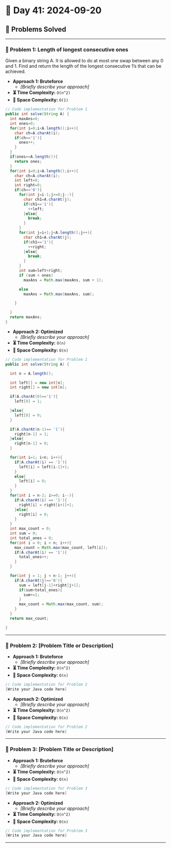 
# 📅 Day 41: 2024-09-20

## 🚀 Problems Solved

---

### 🧩 Problem 1: Length of longest consecutive ones
Given a binary string A. It is allowed to do at most one swap between any 0 and 1. Find and return the length of the longest consecutive 1’s that can be achieved.
- **Approach 1: Bruteforce**
  - *[Briefly describe your approach]*
- **⏳ Time Complexity:** `O(n^2)`
- **💾 Space Complexity:** `O(1)`

```java
// Code implementation for Problem 1
public int solve(String A) {
  int maxAns=0;
  int ones=0;
  for(int i=0;i<A.length();i++){
    char ch=A.charAt(i);
    if(ch=='1'){
      ones++;
    }
  }
  if(ones==A.length()){
    return ones;
  }
  for(int i=0;i<A.length();i++){
    char ch=A.charAt(i);
    int left=0;
    int right=0;
    if(ch=='0'){
      for(int j=i-1;j>=0;j--){
        char ch1=A.charAt(j);
        if(ch1=='1'){
          ++left;
        }else{
          break;
        }
      }
      for(int j=i+1;j<A.length();j++){
        char ch1=A.charAt(j);
        if(ch1=='1'){
          ++right;
        }else{
          break;
        }
      }
      int sum=left+right;
      if (sum < ones)
        maxAns = Math.max(maxAns, sum + 1);

      else
        maxAns = Math.max(maxAns, sum);

    }

  }
  return maxAns;
}
```

- **Approach 2: Optimized**
  - *[Briefly describe your approach]*
- **⏳ Time Complexity:** `O(n)`
- **💾 Space Complexity:** `O(n)`

```java
// Code implementation for Problem 1
public int solve(String A) {

  int n = A.length();

  int left[] = new int[n];
  int right[] = new int[n];

  if(A.charAt(0)=='1'){
    left[0] = 1;

  }else{
    left[0] = 0;
  }

  if(A.charAt(n-1)== '1'){
    right[n-1] = 1;
  }else{
    right[n-1] = 0;
  }

  for(int i=1; i<n; i++){
    if(A.charAt(i) == '1'){
      left[i] = left[i-1]+1;
    }
    else{
      left[i] = 0;
    }
  }
  for(int i = n-2; i>=0; i--){
    if(A.charAt(i) == '1'){
      right[i] = right[i+1]+1;
    }else{
      right[i] = 0;
    }
  }
  int max_count = 0;
  int sum = 0;
  int total_ones = 0;
  for(int i = 0; i < n; i++){
    max_count = Math.max(max_count, left[i]);
    if(A.charAt(i) == '1'){
      total_ones++;
    }
  }

  for(int j = 1; j < n-1; j++){
    if(A.charAt(j)=='0'){
      sum = left[j-1]+right[j+1];
      if(sum<total_ones){
        sum+=1;
      }
      max_count = Math.max(max_count, sum);
    }
  }
  return max_count;

}
```

---

### 🧩 Problem 2: [Problem Title or Description]
- **Approach 1: Bruteforce**
  - *[Briefly describe your approach]*
- **⏳ Time Complexity:** `O(n^2)`
- **💾 Space Complexity:** `O(n)`

```java
// Code implementation for Problem 2
[Write your Java code here]
```

- **Approach 2: Optimized**
  - *[Briefly describe your approach]*
- **⏳ Time Complexity:** `O(n^2)`
- **💾 Space Complexity:** `O(n)`

```java
// Code implementation for Problem 2
[Write your Java code here]
```

---

### 🧩 Problem 3: [Problem Title or Description]
- **Approach 1: Bruteforce**
  - *[Briefly describe your approach]*
- **⏳ Time Complexity:** `O(n^2)`
- **💾 Space Complexity:** `O(n)`

```java
// Code implementation for Problem 3
[Write your Java code here]
```

- **Approach 2: Optimized**
  - *[Briefly describe your approach]*
- **⏳ Time Complexity:** `O(n^2)`
- **💾 Space Complexity:** `O(n)`

```java
// Code implementation for Problem 3
[Write your Java code here]
```

---

